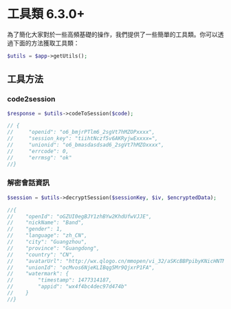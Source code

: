 # 工具類 <version-tag>6.3.0+</version-tag>

為了簡化大家對於一些高頻基礎的操作，我們提供了一些簡單的工具類。你可以透過下面的方法獲取工具類：

```php
$utils = $app->getUtils();
```

## 工具方法

### code2session

```php
$response = $utils->codeToSession($code);

// {
//     "openid": "o6_bmjrPTlm6_2sgVt7hMZOPxxxx",
//     "session_key": "tiihtNczf5v6AKRyjwExxxx=",
//     "unionid": "o6_bmasdasdsad6_2sgVt7hMZOxxxx",
//     "errcode": 0,
//     "errmsg": "ok"
//}
```

### 解密會話資訊

```php
$session = $utils->decryptSession($sessionKey, $iv, $encryptedData);

//{
//    "openId": "oGZUI0egBJY1zhBYw2KhdUfwVJJE",
//    "nickName": "Band",
//    "gender": 1,
//    "language": "zh_CN",
//    "city": "Guangzhou",
//    "province": "Guangdong",
//    "country": "CN",
//    "avatarUrl": "http://wx.qlogo.cn/mmopen/vi_32/aSKcBBPpibyKNicHNTMM0qJVh8Kjgiak2AHWr8MHM4WgMEm7GFhsf8OYrySdbvAMvTsw3mo8ibKicsnfN5pRjl1p8HQ/0",
//    "unionId": "ocMvos6NjeKLIBqg5Mr9QjxrP1FA",
//    "watermark": {
//        "timestamp": 1477314187,
//        "appid": "wx4f4bc4dec97d474b"
//    }
//}
```
